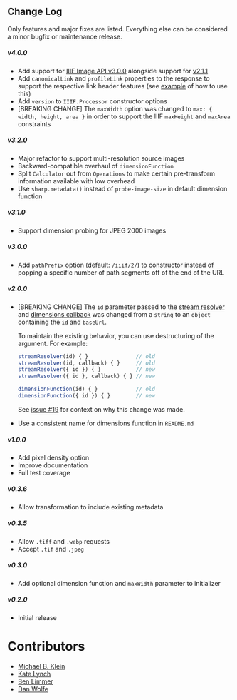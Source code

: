 ## Change Log

Only features and major fixes are listed. Everything else can be considered a minor bugfix or maintenance release.

##### v4.0.0
- Add support for [IIIF Image API v3.0.0](https://iiif.io/api/image/3.0/) alongside support for [v2.1.1](https://iiif.io/api/image/2.1/)
- Add `canonicalLink` and `profileLink` properties to the response to support the respective link header features (see [example](./examples/tiny-iiif/iiif.js#L28) of how to use this)
- Add `version` to `IIIF.Processor` constructor options
- [BREAKING CHANGE] The `maxWidth` option was changed to `max: { width, height, area }` in order to 
  support the IIIF `maxHeight` and `maxArea` constraints 

##### v3.2.0
- Major refactor to support multi-resolution source images
- Backward-compatible overhaul of `dimensionFunction`
- Split `Calculator` out from `Operations` to make certain pre-transform information available with low overhead
- Use `sharp.metadata()` instead of `probe-image-size` in default dimension function

##### v3.1.0

- Support dimension probing for JPEG 2000 images

##### v3.0.0

- Add `pathPrefix` option (default: `/iiif/2/`) to constructor instead of popping a specific number of path segments off of the end of the URL

##### v2.0.0

- [BREAKING CHANGE] The `id` parameter passed to the [stream resolver](#stream-resolver) and 
  [dimensions callback](#dimension-function) was changed from a `string` to an `object` containing 
  the `id` and `baseUrl`.

  To maintain the existing behavior, you can use destructuring of the argument. For example:

  ```js
  streamResolver(id) { }               // old
  streamResolver(id, callback) { }     // old
  streamResolver({ id }) { }           // new
  streamResolver({ id }, callback) { } // new

  dimensionFunction(id) { }            // old
  dimensionFunction({ id }) { }        // new
  ```

  See [issue #19](https://github.com/samvera/node-iiif/issues/19) for context on why this change was made.
- Use a consistent name for dimensions function in `README.md`

##### v1.0.0

- Add pixel density option
- Improve documentation 
- Full test coverage

##### v0.3.6

- Allow transformation to include existing metadata

##### v0.3.5

- Allow `.tiff` and `.webp` requests
- Accept `.tif` and `.jpeg`

##### v0.3.0

- Add optional dimension function and `maxWidth` parameter to initializer

##### v0.2.0

- Initial release

# Contributors

- [Michael B. Klein](https://github.com/mbklein)
- [Kate Lynch](https://github.com/kelynch)
- [Ben Limmer](https://github.com/blimmer)
- [Dan Wolfe](https://github.com/danthewolfe)
